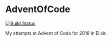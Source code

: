 # AdventOfCode

[![Build
Status](https://travis-ci.org/staylorwr/advent_of_code_2016.svg?branch=master)](https://travis-ci.org/staylorwr/advent_of_code_2016)

My attempts at Advent of Code for 2016 in Elixir.



